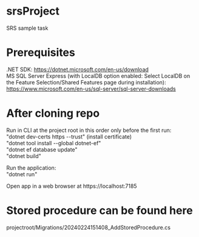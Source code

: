 # srsProject

SRS sample task

# Prerequisites

.NET SDK: https://dotnet.microsoft.com/en-us/download  
MS SQL Server Express (with LocalDB option enabled: Select LocalDB on the Feature Selection/Shared Features page during installation): https://www.microsoft.com/en-us/sql-server/sql-server-downloads

# After cloning repo

Run in CLI at the project root in this order only before the first run:  
"dotnet dev-certs https --trust" (install certificate)  
"dotnet tool install --global dotnet-ef"  
"dotnet ef database update"  
"dotnet build"

Run the application:  
"dotnet run"

Open app in a web browser at https://localhost:7185

# Stored procedure can be found here

projectroot/Migrations/20240224151408_AddStoredProcedure.cs
